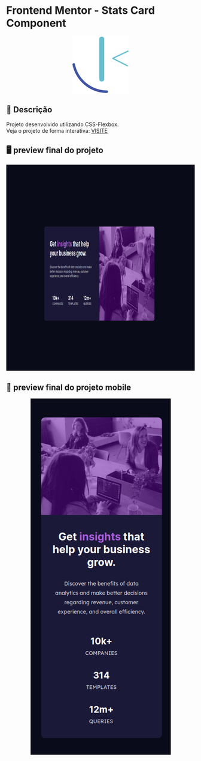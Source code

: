 # Frontend Mentor - Stats Card Component

<p align="center">
  <img src="https://raw.githubusercontent.com/kevenalves/Frontend-Mentor-Challenges/main/frontend-mentor-logo.png" width="150" height="150"/>
</p>

## 🚀 Descrição
Projeto desenvolvido utilizando CSS-Flexbox.<br>
Veja o projeto de forma interativa: [VISITE](https://stats-cards-kev.netlify.app/)

## 🖥️ preview final do projeto

<p align="center">
  <img src="images/desktop.png" width="1012" height="549"/>
</p>

## 📳 preview final do projeto mobile

<p align="center">
  <img src="images/mobile.png" width="375" height="949"/>
</p>